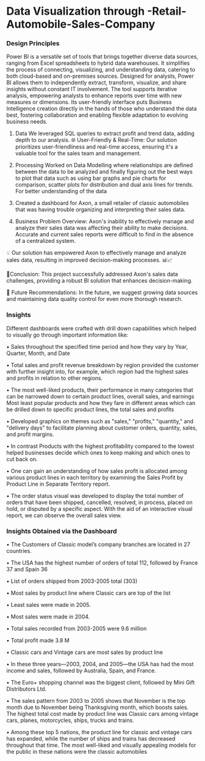 # Data Visualization through -Retail-Automobile-Sales-Company
### Design Principles 

Power BI is a versatile set of tools that brings together diverse data sources, ranging from Excel 
spreadsheets to hybrid data warehouses. It simplifies the process of connecting, visualizing, 
and understanding data, catering to both cloud-based and on-premises sources. Designed for 
analysts, Power BI allows them to independently extract, transform, visualize, and share 
insights without constant IT involvement. The tool supports iterative analysis, empowering 
analysts to enhance reports over time with new measures or dimensions. Its user-friendly 
interface puts Business Intelligence creation directly in the hands of those who understand the 
data best, fostering collaboration and enabling flexible adaptation to evolving business needs. 

1. Data 
We leveraged SQL queries to extract profit and trend data, adding depth to our analysis. 🌐 User-Friendly & Real-Time: Our solution prioritizes user-friendliness and real-time access, ensuring it's a valuable tool for the sales team and management. 

2. Processing 
Worked on Data Modelling where relationships are defined between the data to be analyzed 
and finally figuring out the best ways to plot that data such as using bar graphs and pie charts 
for comparison, scatter plots for distribution and dual axis lines for trends. For better 
understanding of the data 

 
3. Created a dashboard for Axon, a small retailer of classic automobiles that was having trouble organizing and interpreting their sales data.

4. Business Problem Overview: Axon's inability to effectively manage and analyze their sales data was affecting their ability to make decisions. Accurate and current sales reports were difficult to find in the absence of a centralized system.


💡  Our solution has empowered Axon to effectively manage and analyze sales data, resulting in improved decision-making processes. 📊📈


🔅Conclusion: This project successfully addressed Axon's sales data challenges, providing a robust BI solution that enhances decision-making. 

🎢 Future Recommendations: In the future, we suggest growing data sources and maintaining data quality control for even more thorough research.

### Insights

Different dashboards were crafted with drill down capabilities which helped to visually go through important information like:

• Sales throughout the specified time period and how they vary by Year, Quarter, Month, 
and Date 

• Total sales and profit revenue breakdown by region provided the customer with further 
insight into, for example, which region had the highest sales and profits in relation to 
other regions. 

• The most well-liked products, their performance in many categories that can be 
narrowed down to certain product lines, overall sales, and earnings Most least popular 
products and how they fare in different areas which can be drilled down to specific 
product lines, the total sales and profits 

• Developed graphics on themes such as "sales," "profits," "quantity," and "delivery 
days" to facilitate planning about customer orders, quantity, sales, and profit margins. 
 
 
• In contrast Products with the highest profitability compared to the lowest helped 
businesses decide which ones to keep making and which ones to cut back on. 

• One can gain an understanding of how sales profit is allocated among various product 
lines in each territory by examining the Sales Profit by Product Line in Separate 
Territory report. 

• The order status visual was developed to display the total number of orders that have 
been shipped, cancelled, resolved, in process, placed on hold, or disputed by a specific 
aspect. With the aid of an interactive visual report, we can observe the overall sales 
view. 
 
### Insights Obtained via the Dashboard
• The Customers of Classic model’s company branches are located in 27 countries. 

• The USA has the highest number of orders of total 112, followed by France 37 and 
Spain 36 

• List of orders shipped from 2003-2005 total (303) 

• Most sales by product line where Classic cars are top of the list

• Least sales were made in 2005.

• Most sales were made in 2004. 

• Total sales recorded from 2003-2005 were 9.6 million

• Total profit made 3.8 M 

• Classic cars and Vintage cars are most sales by product line 

• In these three years—2003, 2004, and 2005—the USA has had the most income and 
sales, followed by Australia, Spain, and France. 

• The Euro+ shopping channel was the biggest client, followed by Mini Gift Distributors 
Ltd.

• The sales pattern from 2003 to 2005 shows that November is the top month due to 
November being Thanksgiving month, which boosts sales. The highest total cost made 
by product line was Classic cars among vintage cars, planes, motorcycles, ships, trucks 
and trains. 

• Among these top 5 nations, the product line for classic and vintage cars has expanded, 
while the number of ships and trains has decreased throughout that time. The most 
well-liked and visually appealing models for the public in these nations were the classic 
automobiles
